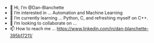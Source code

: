 - 👋 Hi, I’m @Dan-Blanchette
- 👀 I’m interested in ... Automation and Machine Learning
- 🌱 I’m currently learning ... Python, C, and refreshing myself on C++.
- 💞️ I’m looking to collaborate on ... 
- 📫 How to reach me ... https://www.linkedin.com/in/dan-blanchette-395b17211/

<!---
Dan-Blanchette/Dan-Blanchette is a ✨ special ✨ repository because its `README.md` (this file) appears on your GitHub profile.
You can click the Preview link to take a look at your changes.
--->
